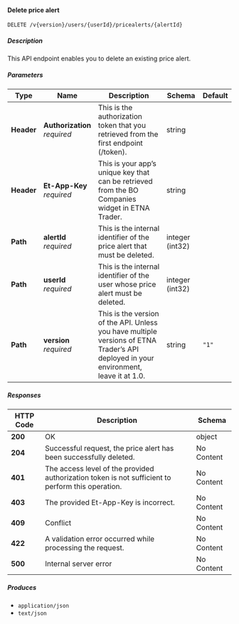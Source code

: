 
<a name="pricealerts_deletepricealert"></a>
#### Delete price alert
```
DELETE /v{version}/users/{userId}/pricealerts/{alertId}
```


##### Description
This API endpoint enables you to delete an existing price alert.


##### Parameters

|Type|Name|Description|Schema|Default|
|---|---|---|---|---|
|**Header**|**Authorization**  <br>*required*|This is the authorization token that you retrieved from the first endpoint (/token).|string||
|**Header**|**Et-App-Key**  <br>*required*|This is your app’s unique key that can be retrieved from the BO Companies widget in ETNA Trader.|string||
|**Path**|**alertId**  <br>*required*|This is the internal identifier of the price alert that must be deleted.|integer (int32)||
|**Path**|**userId**  <br>*required*|This is the internal identifier of the user whose price alert must be deleted.|integer (int32)||
|**Path**|**version**  <br>*required*|This is the version of the API. Unless you have multiple versions of ETNA Trader’s API deployed in your environment, leave it at 1.0.|string|`"1"`|


##### Responses

|HTTP Code|Description|Schema|
|---|---|---|
|**200**|OK|object|
|**204**|Successful request, the price alert has been successfully deleted.|No Content|
|**401**|The access level of the provided authorization token is not sufficient to perform this operation.|No Content|
|**403**|The provided Et-App-Key is incorrect.|No Content|
|**409**|Conflict|No Content|
|**422**|A validation error occurred while processing the request.|No Content|
|**500**|Internal server error|No Content|


##### Produces

* `application/json`
* `text/json`



